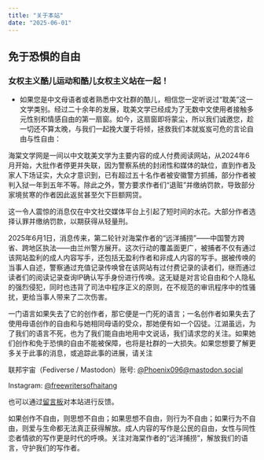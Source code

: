 ```yaml
---
title: "关于本站" 
date: "2025-06-01" 
---
```


## 免于恐惧的自由

### 女权主义酷儿运动和酷儿女权主义站在一起！

* 如果您是中文母语者或者熟悉中文社群的酷儿，相信您一定听说过“耽美”这一文学类别。经过二十余年的发展，耽美文学已经成为了无数中文使用者接触多元性别和情感自由的第一扇窗。如今，这扇窗即将蒙尘，所以我们诚邀您，趁一切还不算太晚，与我们一起挽大厦于将倾，拯救我们本就岌岌可危的言论自由与性自由：

海棠文学网是一间以中文耽美文学为主要内容的成人付费阅读网站，从2024年6月开始，大批作者停更并失联，因为警察系统的封闭性和媒体的缺位，直到作者及家人下场证实，大众才意识到，已有超过五十名作者被安徽警方抓捕，部分作者被判入狱一年到五年不等。除此之外，警方要求作者们“退赃”并缴纳罚款，导致部分家境贫寒的作者因此返贫甚至欠下巨额网贷。

这一令人震惊的消息仅在中文社交媒体平台上引起了短时间的水花。大部分作者选择认罪并缴纳罚款，以期获得从轻量刑。

2025年6月1日，消息传来，第二轮针对海棠作者的“远洋捕捞”——中国警方跨省、跨地区执法——由兰州警方展开。这次行动的覆盖面更广，被捕者不仅有通过该网站盈利的成人内容写手，还包括无盈利作者和非成人内容的写手。据被传唤的当事人自述，警察通过充值记录传唤曾在该网站有过付费记录的读者们，继而通过读者们的阅读记录查询IP确认写手身份进行传唤。这无疑是对言论自由和个人隐私的强烈侵犯，同时也违背了司法中程序正义的原则，在不规范的审讯程序中的性骚扰，更给当事人带来了二次伤害。

一门语言如果失去了它的创作者，那它便是一门死的语言；一名创作者如果失去了使用母语创作的自由和与她相同母语的受众，那她便有如一个囚徒。江湖虽远，为了我们的语言不死，也为了我们能自由地用中文说话，我们请求您的关注。如果她们创作和免于恐惧的自由不能被保障，也将是社群的一大损失。如果您想要了解更多关于此事的消息，或追踪此事的进展，请关注

联邦宇宙（Fediverse / Mastodon）账号:
[@Phoenix096@mastodon.social](https://mastodon.social/@Phoenix093)

Instagram: [@freewritersofhaitang](https://www.instagram.com/freewritersofhaitang/)

也可以通过[留言板](https://cryptpad.fr/form/#/2/form/view/11rS9aG2ilfoe+J-17tKLUWYAdmn03XSze1HJ75zdOY/)对本站进行反馈。

如果创作不自由，则思想不自由；如果思想不自由，则行为不自由；如果行为不自由，则爱与生命都无法真正获得解放。成人内容的写作是公民的自由，女性与同性恋者情欲的写作更是时代的呼唤。关注对海棠作者的“远洋捕捞”，解放我们的语言，守护我们的写作者。
